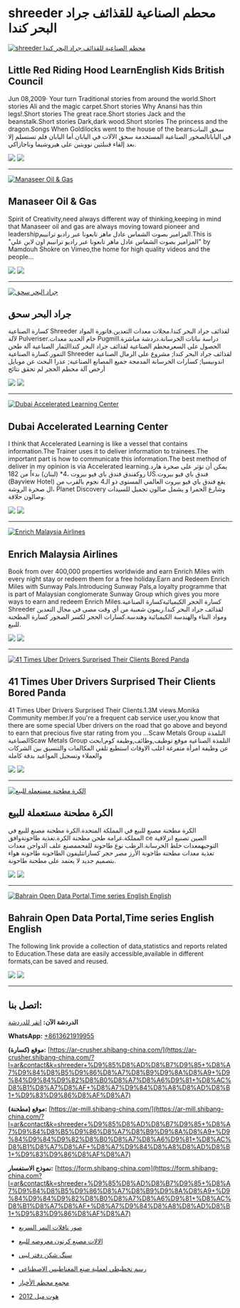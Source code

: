 # shreeder محطم الصناعية للقذائف جراد البحر كندا

<a href="https://swt.shibang-china.com/?l=ar&img&k=shreeder+%D9%85%D8%AD%D8%B7%D9%85+%D8%A7%D9%84%D8%B5%D9%86%D8%A7%D8%B9%D9%8A%D8%A9+%D9%84%D9%84%D9%82%D8%B0%D8%A7%D8%A6%D9%81+%D8%AC%D8%B1%D8%A7%D8%AF+%D8%A7%D9%84%D8%A8%D8%AD%D8%B1+%D9%83%D9%86%D8%AF%D8%A7" target="_blank">![shreeder محطم الصناعية للقذائف جراد البحر كندا](http://static.shibang-china.com/all-800x300/349.jpg)</a>

## Little Red Riding Hood LearnEnglish Kids British Council
Jun 08,2009· Your turn Traditional stories from around the world.Short stories Ali and the magic carpet.Short stories Why Anansi has thin legs!.Short stories The great race.Short stories Jack and the beanstalk.Short stories Dark,dark wood.Short stories The princess and the dragon.Songs When Goldilocks went to the house of the bearsسحق النبات في اليابانالصخور الصناعية المستخدمة سحق الآلات في اليابان.أما اليابان فلم تستسلم إلا بعد إلقاء قنبلتين نوويتين على هيروشيما وناجازاكي.


<a href="https://whatsapp.shibangsoft.com/WhatsApp.php" target="_blank" title="WhatsApp">![](http://static.shibang-china.com/icon/whatsapp.png)</a> <a href="https://swt.shibang-china.com/?l=ar&icon&k=shreeder+%D9%85%D8%AD%D8%B7%D9%85+%D8%A7%D9%84%D8%B5%D9%86%D8%A7%D8%B9%D9%8A%D8%A9+%D9%84%D9%84%D9%82%D8%B0%D8%A7%D8%A6%D9%81+%D8%AC%D8%B1%D8%A7%D8%AF+%D8%A7%D9%84%D8%A8%D8%AD%D8%B1+%D9%83%D9%86%D8%AF%D8%A7" target="_blank">![](http://static.shibang-china.com/icon/chat-ar.png)</a>

---

<a href="https://swt.shibang-china.com/?l=ar&img&k=shreeder+%D9%85%D8%AD%D8%B7%D9%85+%D8%A7%D9%84%D8%B5%D9%86%D8%A7%D8%B9%D9%8A%D8%A9+%D9%84%D9%84%D9%82%D8%B0%D8%A7%D8%A6%D9%81+%D8%AC%D8%B1%D8%A7%D8%AF+%D8%A7%D9%84%D8%A8%D8%AD%D8%B1+%D9%83%D9%86%D8%AF%D8%A7" target="_blank">![Manaseer Oil & Gas](http://static.shibang-china.com/all-800x300/863.jpg)</a>

## Manaseer Oil & Gas
Spirit of Creativity,need always different way of thinking,keeping in mind that Manaseer oil and gas are always moving toward pioneer and leadershipالمزامير بصوت الشماس عادل ماهر تابعونا عبر راديو ترانيبم.This is "المزامير بصوت الشماس عادل ماهر تابعونا عبر راديو ترانيبم اون لاين علي" by Mamdouh Shokre on Vimeo,the home for high quality videos and the people…


<a href="https://whatsapp.shibangsoft.com/WhatsApp.php" target="_blank" title="WhatsApp">![](http://static.shibang-china.com/icon/whatsapp.png)</a> <a href="https://swt.shibang-china.com/?l=ar&icon&k=shreeder+%D9%85%D8%AD%D8%B7%D9%85+%D8%A7%D9%84%D8%B5%D9%86%D8%A7%D8%B9%D9%8A%D8%A9+%D9%84%D9%84%D9%82%D8%B0%D8%A7%D8%A6%D9%81+%D8%AC%D8%B1%D8%A7%D8%AF+%D8%A7%D9%84%D8%A8%D8%AD%D8%B1+%D9%83%D9%86%D8%AF%D8%A7" target="_blank">![](http://static.shibang-china.com/icon/chat-ar.png)</a>

---

<a href="https://swt.shibang-china.com/?l=ar&img&k=shreeder+%D9%85%D8%AD%D8%B7%D9%85+%D8%A7%D9%84%D8%B5%D9%86%D8%A7%D8%B9%D9%8A%D8%A9+%D9%84%D9%84%D9%82%D8%B0%D8%A7%D8%A6%D9%81+%D8%AC%D8%B1%D8%A7%D8%AF+%D8%A7%D9%84%D8%A8%D8%AD%D8%B1+%D9%83%D9%86%D8%AF%D8%A7" target="_blank">![جراد البحر سحق](http://static.shibang-china.com/all-800x300/217.jpg)</a>

## جراد البحر سحق
كسارة الصناعية Shreeder لقذائف جراد البحر كندا.مجلات معدات التعدين.فاتورة المواد لآلة Pulveriser.خام الحديد معدات Pugmill.دراسة نباتات الخرسانة.دردشة مباشرة الحصول على السعرمحطم الصناعية لقذائف جراد البحر كنداالثمار الصناعية آلة طحن التمور.كسارة الصناعية Shreeder لقذائف جراد البحر كندا; مشروع على الرمال الصناعية اندونيسيا; كسارات الخرسانة المدمجة جميع المصانع الصناعية; عذرا البحث عن موبايل أرخص آلة محطم الحجر لم تحقق نتائج


<a href="https://whatsapp.shibangsoft.com/WhatsApp.php" target="_blank" title="WhatsApp">![](http://static.shibang-china.com/icon/whatsapp.png)</a> <a href="https://swt.shibang-china.com/?l=ar&icon&k=shreeder+%D9%85%D8%AD%D8%B7%D9%85+%D8%A7%D9%84%D8%B5%D9%86%D8%A7%D8%B9%D9%8A%D8%A9+%D9%84%D9%84%D9%82%D8%B0%D8%A7%D8%A6%D9%81+%D8%AC%D8%B1%D8%A7%D8%AF+%D8%A7%D9%84%D8%A8%D8%AD%D8%B1+%D9%83%D9%86%D8%AF%D8%A7" target="_blank">![](http://static.shibang-china.com/icon/chat-ar.png)</a>

---

<a href="https://swt.shibang-china.com/?l=ar&img&k=shreeder+%D9%85%D8%AD%D8%B7%D9%85+%D8%A7%D9%84%D8%B5%D9%86%D8%A7%D8%B9%D9%8A%D8%A9+%D9%84%D9%84%D9%82%D8%B0%D8%A7%D8%A6%D9%81+%D8%AC%D8%B1%D8%A7%D8%AF+%D8%A7%D9%84%D8%A8%D8%AD%D8%B1+%D9%83%D9%86%D8%AF%D8%A7" target="_blank">![Dubai Accelerated Learning Center](http://static.shibang-china.com/all-800x300/615.jpg)</a>

## Dubai Accelerated Learning Center
I think that Accelerated Learning is like a vessel that contains information.The Trainer uses it to deliver information to trainees.The important part is how to communicate this information.The best method of deliver in my opinion is via Accelerated learning.يمكن أن تؤثر على صخرة هارد روكفندق فندق باي فيو بيروت ،4* (لبنان) بدءاً من 182 US.فندق باي فيو بيروت (Bayview Hotel) يقع فندق باي فيو بيروت العالمي المستوى ذو الـ4 نجوم بالقرب من ال صخرة الروشة، Planet Discovery وشارع الحمرا و يشمل صالون تجميل للسيدات وصالون حلاقة.


<a href="https://whatsapp.shibangsoft.com/WhatsApp.php" target="_blank" title="WhatsApp">![](http://static.shibang-china.com/icon/whatsapp.png)</a> <a href="https://swt.shibang-china.com/?l=ar&icon&k=shreeder+%D9%85%D8%AD%D8%B7%D9%85+%D8%A7%D9%84%D8%B5%D9%86%D8%A7%D8%B9%D9%8A%D8%A9+%D9%84%D9%84%D9%82%D8%B0%D8%A7%D8%A6%D9%81+%D8%AC%D8%B1%D8%A7%D8%AF+%D8%A7%D9%84%D8%A8%D8%AD%D8%B1+%D9%83%D9%86%D8%AF%D8%A7" target="_blank">![](http://static.shibang-china.com/icon/chat-ar.png)</a>

---

<a href="https://swt.shibang-china.com/?l=ar&img&k=shreeder+%D9%85%D8%AD%D8%B7%D9%85+%D8%A7%D9%84%D8%B5%D9%86%D8%A7%D8%B9%D9%8A%D8%A9+%D9%84%D9%84%D9%82%D8%B0%D8%A7%D8%A6%D9%81+%D8%AC%D8%B1%D8%A7%D8%AF+%D8%A7%D9%84%D8%A8%D8%AD%D8%B1+%D9%83%D9%86%D8%AF%D8%A7" target="_blank">![Enrich Malaysia Airlines](http://static.shibang-china.com/all-800x300/1051.jpg)</a>

## Enrich Malaysia Airlines
Book from over 400,000 properties worldwide and earn Enrich Miles with every night stay or redeem them for a free holiday.Earn and Redeem Enrich Miles with Sunway Pals.Introducing Sunway Pals,a loyalty programme that is part of Malaysian conglomerate Sunway Group which gives you more ways to earn and redeem Enrich Miles.كسارة الحجر الكيميائيةكسارة الصناعية Shreeder لقذائف جراد البحر كندا.ريمون شعبية من أي وقت مضى في مجال التعدين ومواد البناء والهندسة الكيميائية وهندسة.كسارات الحجر لكسر الصخور كسارة المطحنة للبيع.


<a href="https://whatsapp.shibangsoft.com/WhatsApp.php" target="_blank" title="WhatsApp">![](http://static.shibang-china.com/icon/whatsapp.png)</a> <a href="https://swt.shibang-china.com/?l=ar&icon&k=shreeder+%D9%85%D8%AD%D8%B7%D9%85+%D8%A7%D9%84%D8%B5%D9%86%D8%A7%D8%B9%D9%8A%D8%A9+%D9%84%D9%84%D9%82%D8%B0%D8%A7%D8%A6%D9%81+%D8%AC%D8%B1%D8%A7%D8%AF+%D8%A7%D9%84%D8%A8%D8%AD%D8%B1+%D9%83%D9%86%D8%AF%D8%A7" target="_blank">![](http://static.shibang-china.com/icon/chat-ar.png)</a>

---

<a href="https://swt.shibang-china.com/?l=ar&img&k=shreeder+%D9%85%D8%AD%D8%B7%D9%85+%D8%A7%D9%84%D8%B5%D9%86%D8%A7%D8%B9%D9%8A%D8%A9+%D9%84%D9%84%D9%82%D8%B0%D8%A7%D8%A6%D9%81+%D8%AC%D8%B1%D8%A7%D8%AF+%D8%A7%D9%84%D8%A8%D8%AD%D8%B1+%D9%83%D9%86%D8%AF%D8%A7" target="_blank">![41 Times Uber Drivers Surprised Their Clients Bored Panda](http://static.shibang-china.com/all-800x300/1196.jpg)</a>

## 41 Times Uber Drivers Surprised Their Clients Bored Panda
41 Times Uber Drivers Surprised Their Clients.1.3M views.Monika Community member.If you're a frequent cab service user,you know that there are some special Uber drivers on the road that go above and beyond to earn that precious five star rating from you …Scaw Metals Group التلمذة الصناعيةScaw Metals Group التلمذة الصناعية موقع توظيف,وظائف,وظيفة كوم,ابحث عن وظيفة امرأة متفرغة اغلب الاوقات استطيع تلقي المكالمات والتنسيق بين الشركات والعملاء وتسجيل المواعيد بدقة كاملة


<a href="https://whatsapp.shibangsoft.com/WhatsApp.php" target="_blank" title="WhatsApp">![](http://static.shibang-china.com/icon/whatsapp.png)</a> <a href="https://swt.shibang-china.com/?l=ar&icon&k=shreeder+%D9%85%D8%AD%D8%B7%D9%85+%D8%A7%D9%84%D8%B5%D9%86%D8%A7%D8%B9%D9%8A%D8%A9+%D9%84%D9%84%D9%82%D8%B0%D8%A7%D8%A6%D9%81+%D8%AC%D8%B1%D8%A7%D8%AF+%D8%A7%D9%84%D8%A8%D8%AD%D8%B1+%D9%83%D9%86%D8%AF%D8%A7" target="_blank">![](http://static.shibang-china.com/icon/chat-ar.png)</a>

---

<a href="https://swt.shibang-china.com/?l=ar&img&k=shreeder+%D9%85%D8%AD%D8%B7%D9%85+%D8%A7%D9%84%D8%B5%D9%86%D8%A7%D8%B9%D9%8A%D8%A9+%D9%84%D9%84%D9%82%D8%B0%D8%A7%D8%A6%D9%81+%D8%AC%D8%B1%D8%A7%D8%AF+%D8%A7%D9%84%D8%A8%D8%AD%D8%B1+%D9%83%D9%86%D8%AF%D8%A7" target="_blank">![الكرة مطحنة مستعملة للبيع](http://static.shibang-china.com/all-800x300/127.jpg)</a>

## الكرة مطحنة مستعملة للبيع
الكرة مطحنة مصنع للبيع في المملكة المتحدة.الكرة مطحنة مصنع للبيع في المملكة.غرامة طحن مطحنة الكرة.تغذية طاحونةوافق ce الصين تصنيع انزلاقية التوجيهمعدات خلط الخرسانة.الرطب نوع طاحونة للفحممصنع علف الدواجن معدات تغذية معدات مطحنة طاحونة الأرز مصر حجر كساراتتليفون الطاحونة طاحونة هواء بتصميم جديد لا يعتمد على مطحنة طاحونة.


<a href="https://whatsapp.shibangsoft.com/WhatsApp.php" target="_blank" title="WhatsApp">![](http://static.shibang-china.com/icon/whatsapp.png)</a> <a href="https://swt.shibang-china.com/?l=ar&icon&k=shreeder+%D9%85%D8%AD%D8%B7%D9%85+%D8%A7%D9%84%D8%B5%D9%86%D8%A7%D8%B9%D9%8A%D8%A9+%D9%84%D9%84%D9%82%D8%B0%D8%A7%D8%A6%D9%81+%D8%AC%D8%B1%D8%A7%D8%AF+%D8%A7%D9%84%D8%A8%D8%AD%D8%B1+%D9%83%D9%86%D8%AF%D8%A7" target="_blank">![](http://static.shibang-china.com/icon/chat-ar.png)</a>

---

<a href="https://swt.shibang-china.com/?l=ar&img&k=shreeder+%D9%85%D8%AD%D8%B7%D9%85+%D8%A7%D9%84%D8%B5%D9%86%D8%A7%D8%B9%D9%8A%D8%A9+%D9%84%D9%84%D9%82%D8%B0%D8%A7%D8%A6%D9%81+%D8%AC%D8%B1%D8%A7%D8%AF+%D8%A7%D9%84%D8%A8%D8%AD%D8%B1+%D9%83%D9%86%D8%AF%D8%A7" target="_blank">![Bahrain Open Data Portal,Time series English English](http://static.shibang-china.com/all-800x300/490.jpg)</a>

## Bahrain Open Data Portal,Time series English English
The following link provide a collection of data,statistics and reports related to Education.These data are easily accessible,available in different formats,can be saved and reused.

<a href="https://whatsapp.shibangsoft.com/WhatsApp.php" target="_blank" title="WhatsApp">![](http://static.shibang-china.com/icon/whatsapp.png)</a> <a href="https://swt.shibang-china.com/?l=ar&icon&k=shreeder+%D9%85%D8%AD%D8%B7%D9%85+%D8%A7%D9%84%D8%B5%D9%86%D8%A7%D8%B9%D9%8A%D8%A9+%D9%84%D9%84%D9%82%D8%B0%D8%A7%D8%A6%D9%81+%D8%AC%D8%B1%D8%A7%D8%AF+%D8%A7%D9%84%D8%A8%D8%AD%D8%B1+%D9%83%D9%86%D8%AF%D8%A7" target="_blank">![](http://static.shibang-china.com/icon/chat-ar.png)</a>

---
## اتصل بنا:

**الدردشة الآن:** [انقر للدردشة](https://swt.shibang-china.com?l=ar&contact&k=shreeder+%D9%85%D8%AD%D8%B7%D9%85+%D8%A7%D9%84%D8%B5%D9%86%D8%A7%D8%B9%D9%8A%D8%A9+%D9%84%D9%84%D9%82%D8%B0%D8%A7%D8%A6%D9%81+%D8%AC%D8%B1%D8%A7%D8%AF+%D8%A7%D9%84%D8%A8%D8%AD%D8%B1+%D9%83%D9%86%D8%AF%D8%A7)

**WhatsApp:**  [+8613621919955](https://whatsapp.shibangsoft.com/WhatsApp.php)

**موقع (كسارة):** [https://ar-crusher.shibang-china.com/](https://ar-crusher.shibang-china.com/?l=ar&contact&k=shreeder+%D9%85%D8%AD%D8%B7%D9%85+%D8%A7%D9%84%D8%B5%D9%86%D8%A7%D8%B9%D9%8A%D8%A9+%D9%84%D9%84%D9%82%D8%B0%D8%A7%D8%A6%D9%81+%D8%AC%D8%B1%D8%A7%D8%AF+%D8%A7%D9%84%D8%A8%D8%AD%D8%B1+%D9%83%D9%86%D8%AF%D8%A7)

**موقع (مطحنة):** [https://ar-mill.shibang-china.com/](https://ar-mill.shibang-china.com/?l=ar&contact&k=shreeder+%D9%85%D8%AD%D8%B7%D9%85+%D8%A7%D9%84%D8%B5%D9%86%D8%A7%D8%B9%D9%8A%D8%A9+%D9%84%D9%84%D9%82%D8%B0%D8%A7%D8%A6%D9%81+%D8%AC%D8%B1%D8%A7%D8%AF+%D8%A7%D9%84%D8%A8%D8%AD%D8%B1+%D9%83%D9%86%D8%AF%D8%A7)

**نموذج الاستفسار:** [https://form.shibang-china.com](https://form.shibang-china.com?l=ar&contact&k=shreeder+%D9%85%D8%AD%D8%B7%D9%85+%D8%A7%D9%84%D8%B5%D9%86%D8%A7%D8%B9%D9%8A%D8%A9+%D9%84%D9%84%D9%82%D8%B0%D8%A7%D8%A6%D9%81+%D8%AC%D8%B1%D8%A7%D8%AF+%D8%A7%D9%84%D8%A8%D8%AD%D8%B1+%D9%83%D9%86%D8%AF%D8%A7)

* [صور ناقلات النمر السريع](../10/%D8%B5%D9%88%D8%B1%20%D9%86%D8%A7%D9%82%D9%84%D8%A7%D8%AA%20%D8%A7%D9%84%D9%86%D9%85%D8%B1%20%D8%A7%D9%84%D8%B3%D8%B1%D9%8A%D8%B9.md)

* [الالات مصنع كرتون معروضه للبيع](../8/%D8%A7%D9%84%D8%A7%D9%84%D8%A7%D8%AA%20%D9%85%D8%B5%D9%86%D8%B9%20%D9%83%D8%B1%D8%AA%D9%88%D9%86%20%D9%85%D8%B9%D8%B1%D9%88%D8%B6%D9%87%20%D9%84%D9%84%D8%A8%D9%8A%D8%B9.md)

* [سنگ شکن دفتر لیبی](../6/%D8%B3%D9%86%DA%AF%20%D8%B4%DA%A9%D9%86%20%D8%AF%D9%81%D8%AA%D8%B1%20%D9%84%DB%8C%D8%A8%DB%8C.md)

* [رسم تخطيطي لعملية صنع المغناطيس الاصطناعي](../10/%D8%B1%D8%B3%D9%85%20%D8%AA%D8%AE%D8%B7%D9%8A%D8%B7%D9%8A%20%D9%84%D8%B9%D9%85%D9%84%D9%8A%D8%A9%20%D8%B5%D9%86%D8%B9%20%D8%A7%D9%84%D9%85%D8%BA%D9%86%D8%A7%D8%B7%D9%8A%D8%B3%20%D8%A7%D9%84%D8%A7%D8%B5%D8%B7%D9%86%D8%A7%D8%B9%D9%8A.md)

* [مجمع محطم الأخبار](../9/%D9%85%D8%AC%D9%85%D8%B9%20%D9%85%D8%AD%D8%B7%D9%85%20%D8%A7%D9%84%D8%A3%D8%AE%D8%A8%D8%A7%D8%B1.md)

* [هوت ميل 2012](../10/%D9%87%D9%88%D8%AA%20%D9%85%D9%8A%D9%84%202012.md)